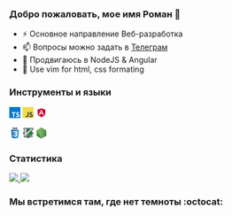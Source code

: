 ### Добро пожаловать, мое имя Роман 👋

- ⚡ Oсновное направление Веб-разработка
- 📫 Вопросы можно задать в [Телеграм](https://t.me/err0man)
- 🔭 Продвигаюсь в NodeJS & Angular
- 🤔 Use vim for html, css formating

### Инструменты и языки 
<code><img height="20" src="https://raw.githubusercontent.com/github/explore/80688e429a7d4ef2fca1e82350fe8e3517d3494d/topics/typescript/typescript.png"></code> 
<code><img height="20" src="https://raw.githubusercontent.com/github/explore/80688e429a7d4ef2fca1e82350fe8e3517d3494d/topics/javascript/javascript.png"></code>
<code><img height="20" src="https://raw.githubusercontent.com/github/explore/80688e429a7d4ef2fca1e82350fe8e3517d3494d/topics/angular/angular.png"></code>

<code><img height="20" src="https://raw.githubusercontent.com/github/explore/80688e429a7d4ef2fca1e82350fe8e3517d3494d/topics/css/css.png"></code>
<code><img height="20" src="https://raw.githubusercontent.com/github/explore/80688e429a7d4ef2fca1e82350fe8e3517d3494d/topics/vim/vim.png"></code>
<code><img height="20" src="https://raw.githubusercontent.com/github/explore/80688e429a7d4ef2fca1e82350fe8e3517d3494d/topics/nodejs/nodejs.png"></code>    

### Cтатистика
<a href="https://github.com/r404man">
  <img src="https://github-readme-stats.vercel.app/api/top-langs/?username=r404man&theme=light&hide_langs_below=1" />
</a>
<a href="https://github.com/r404man">
 <img src="https://github-readme-stats.vercel.app/api?username=r404man&show_icons=true&theme=light&line_height=27" />
</a>

### Мы встретимся там, где нет темноты :octocat:

<!--
**r404man/r404man** is a ✨ _special_ ✨ repository because its `README.md` (this file) appears on your GitHub profile.
-->
